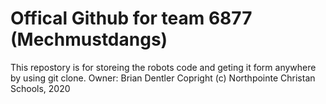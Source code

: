 # Offical Github for team 6877 (Mechmustdangs)
This repostory is for storeing the robots code and geting it form anywhere by using git clone.
Owner: Brian Dentler
Copright (c) Northpointe Christan Schools, 2020
